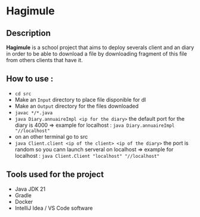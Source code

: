 # Hagimule

## Description
**Hagimule** is a school project that aims to deploy severals client and an diary in order to be able to download a file by downloading fragment of this file from others clients that have it. 

## How to use :
- `cd src`
- Make an `Input` directory to place file disponible for dl
- Make an `Output` directory for the files downloaded
- `javac */*.java`
- `java Diary.annuaireImpl <ip for the diary>` the default port for the diary is 4000 => example for localhost : `java Diary.annuaireImpl "//localhost"`
- on an other terminal go to src
- `java Client.client <ip of the client> <ip of the diary>` the port is random so you cann launch serveral on localhost => example for localhost : `java Client.Client "localhost" "//localhost"`

## Tools used for the project
- Java JDK 21
- Gradle
- Docker
- IntelliJ Idea / VS Code software
